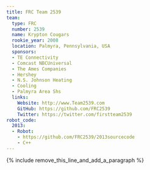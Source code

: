 ```yaml
---
title: FRC Team 2539
team:
  type: FRC
  number: 2539
  name: Krypton Cougars
  rookie_year: 2008
  location: Palmyra, Pennsylvania, USA
  sponsors:
  - TE Connectivity
  - Comcast NBCUniversal
  - The Ames Companies
  - Hershey
  - N.S. Johnson Heating
  - Cooling
  - Palmyra Area Shs
  links:
    Website: http://www.Team2539.com
    GitHub: https://github.com/FRC2539
    Twitter: https://twitter.com/firstteam2539
robot_code:
  2013:
  - Robot:
    - https://github.com/FRC2539/2013sourcecode
    - C++
---
```


{% include remove_this_line_and_add_a_paragraph %}
